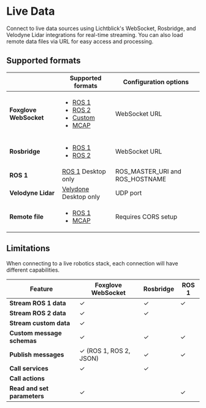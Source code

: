 # Live Data

Connect to live data sources using Lichtblick's WebSocket, Rosbridge, and Velodyne Lidar integrations for real-time streaming. You can also load remote data files via URL for easy access and processing.

## Supported formats

|   | Supported formats              | Configuration options     |
|---|------------------------------|-----------------------------|
| **Foxglove WebSocket** | <ul><li>[ROS 1]()</li><li>[ROS 2]()</li><li>[Custom]()</li><li>[MCAP]()</li></ul> | WebSocket URL |
| **Rosbridge** | <ul><li>[ROS 1]()</li><li>[ROS 2]()</li></ul>| WebSocket URL |
| **ROS 1** | [ROS 1]() Desktop only | ROS_MASTER_URI and ROS_HOSTNAME |
| **Velodyne Lidar** | [Velydone]() Desktop only | UDP port |
| **Remote file** | <ul><li>[ROS 1]()</li><li>[MCAP]()</li></ul> | Requires CORS setup |

## Limitations 

When connecting to a live robotics stack, each connection will have different capabilities.

| Feature                  | Foxglove WebSocket | Rosbridge | ROS 1 |
|--------------------------|-------------------|-----------|------|
| **Stream ROS 1 data**    | ✓                 | ✓         | ✓    |
| **Stream ROS 2 data**    | ✓                 | ✓         |      |
| **Stream custom data**   | ✓                 |           |      |
| **Custom message schemas** | ✓                 | ✓         | ✓    |
| **Publish messages**     | ✓ (ROS 1, ROS 2, JSON) | ✓     | ✓    |
| **Call services**        | ✓                 | ✓         |      |
| **Call actions**         |                   |           |      |
| **Read and set parameters** | ✓                 |  | ✓    |
